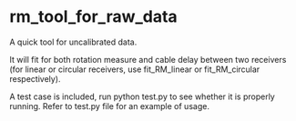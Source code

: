 # rm_tool_for_raw_data

A quick tool for uncalibrated data.

It will fit for both rotation measure and cable delay between two receivers 
(for linear or circular receivers, use fit_RM_linear or fit_RM_circular respectively).

A test case is included, run python test.py to see whether it is properly running.
Refer to test.py file for an example of usage.
